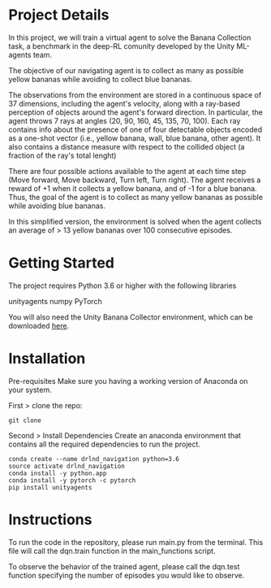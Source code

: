 # Project Details

In this project, we will train a virtual agent to solve the Banana Collection task, a benchmark in the deep-RL comunity developed by the Unity ML-agents team. 

The objective of our navigating agent is to collect as many as possible yellow bananas while avoiding to collect blue bananas. 

The observations from the environment are stored in a continuous space of 37 dimensions, including the agent's velocity, along with a ray-based perception of objects around the agent's forward direction. In particular, the agent throws 7 rays at angles (20, 90, 160, 45, 135, 70, 100). Each ray contains info about the presence of one of four detectable objects encoded as a one-shot vector (i.e., yellow banana, wall, blue banana, other agent). It also contains a distance measure with respect to the collided object (a fraction of the ray's total lenght)

There are four possible actions available to the agent at each time step (Move forward, Move backward, Turn left, Turn right). 
The agent receives a reward of +1 when it collects a yellow banana, and of -1 for a blue banana. Thus, the goal of the agent is to collect as many yellow bananas as possible while avoiding blue bananas.

In this simplified version, the environment is solved when the agent collects an average of > 13 yellow bananas over 100 consecutive episodes. 


# Getting Started

The project requires Python 3.6 or higher with the following libraries 

unityagents 
numpy 
PyTorch

You will also need the Unity Banana Collector environment, which can be downloaded [here](https://s3-us-west-1.amazonaws.com/udacity-drlnd/P1/Banana/Banana.app.zip).


# Installation
Pre-requisites
Make sure you having a working version of Anaconda on your system.

First > clone the repo:
```
git clone 
```

Second > Install Dependencies
Create an anaconda environment that contains all the required dependencies to run the project.

```
conda create --name drlnd_navigation python=3.6
source activate drlnd_navigation
conda install -y python.app
conda install -y pytorch -c pytorch
pip install unityagents
```

# Instructions

To run the code in the repository, please run main.py from the terminal. 
This file will call the dqn.train function in the main_functions script. 

To observe the behavior of the trained agent, please call the dqn.test function specifying the number of episodes you would like to observe.







